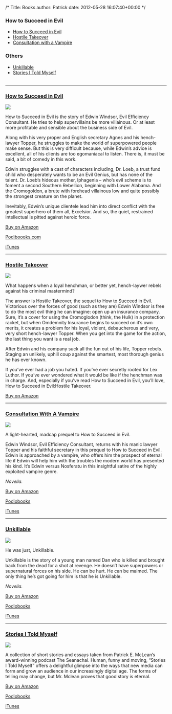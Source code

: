 /*
Title: Books
author: Patrick
date: 2012-05-28 16:07:40+00:00
*/

### How to Succeed in Evil

* [How to Succeed in Evil](#evil)
* [Hostile Takeover](#hostile)
* [Consultation with a Vampire](#vampire)

### Others

* [Unkillable](#unkillable)
* [Stories I Told Myself](#stories)
<br> <br>
<hr>

<a id="evil"></a>
### [How to Succeed in Evil](http://www.amazon.com/How-Succeed-Evil-ebook/dp/B00589W1DM) 



<div class="aside right clear">

<a href="http://www.amazon.com/How-Succeed-Evil-ebook/dp/B00589W1D"><img src="http://www.patrickemclean.com/wp-content/uploads/2012/05/HTSIEcoverimage.jpg"></a>


</div>	

How to Succeed in Evil is the story of Edwin Windsor, Evil Efficiency Consultant. He tries to help supervillains be more villainous. Or at least more profitable and sensible about the business side of Evil.

Along with his very proper and English secretary Agnes and his hench-lawyer Topper, he struggles to make the world of superpowered people make sense. But this is very difficult because, while Edwin’s advice is excellent, all of his clients are too egomaniacal to listen. There is, it must be said, a bit of comedy in this work.

Edwin struggles with a cast of characters including, Dr. Loeb, a trust fund child who desperately wants to be an Evil Genius, but has none of the talent. Dr. Loeb’s hideous mother, Iphagenia – who’s evil scheme is to foment a second Southern Rebellion, beginning with Lower Alabama. And the Cromogoldon, a brute with forehead villainous low and quite possibly the strongest creature on the planet.

Inevitably, Edwin’s unique clientele lead him into direct conflict with the greatest superhero of them all, Excelsior. And so, the quiet, restrained intellectual is pitted against heroic force.

[Buy on Amazon](http://www.amazon.com/How-Succeed-Evil-ebook/dp/B00589W1DM) 

[Podiboooks.com](http://podiobooks.com/title/how-to-succeed-in-evil-the-novel/) 

[iTunes](http://itunes.apple.com/podcast/id309010761) 

<hr>

<a id="hostile"></a>
### [Hostile Takeover](http://www.amazon.com/Hostile-Takeover-Succeed-Evil-ebook/dp/B008FK93J6) 


<div class="aside right clear">

<a href="http://www.amazon.com/Hostile-Takeover-Succeed-Evil-ebook/dp/B008FK93J6"><img src="http://www.patrickemclean.com/wp-content/uploads/2012/05/HostileTakeover.jpg"></a>


</div>	

What happens when a loyal henchman, or better yet, hench-laywer rebels against his criminal mastermind?

The answer is Hostile Takeover, the sequel to How to Succeed in Evil. Victorious over the forces of good (such as they are) Edwin Windsor is free to do the most evil thing he can imagine: open up an insurance company. Sure, it’s a cover for using the Cromoglodon (think, the Hulk) in a protection racket, but when Omdemnity Insurance begins to succeed on it’s own merits, it creates a problem for his loyal, violent, debaucherous and very, very short hench-lawyer Topper. When you get into the game for the action, the last thing you want is a real job.

After Edwin and his company suck all the fun out of his life, Topper rebels. Staging an unlikely, uphill coup against the smartest, most thorough genius he has ever known.

If you’ve ever had a job you hated. If you’ve ever secretly rooted for Lex Luthor. If you’ve ever wondered what it would be like if the henchman was in charge. And, especially if you’ve read How to Succeed in Evil, you’ll love, How to Succeed in Evil:Hostile Takeover.

[Buy on Amazon](http://www.amazon.com/Hostile-Takeover-Succeed-Evil-ebook/dp/B008FK93J6) 


<hr>

<a id="vampire"></a>
### [Consultation With A Vampire](http://www.amazon.com/Consultation-Vampire-Succeed-Evil-ebook/dp/B006XY68Y4)

<div class="aside right clear">

<a href="http://www.amazon.com/Consultation-Vampire-Succeed-Evil-ebook/dp/B006XY68Y4"><img src="http://www.patrickemclean.com/wp-content/uploads/2012/05/Screenshot_4_30_13_9_19_PM.jpg"></a>


</div>


A light-hearted, madcap prequel to How to Succeed in Evil. 

Edwin Windsor, Evil Efficiency Consultant, returns with his manic lawyer Topper and his faithful secretary in this prequel to How to Succeed in Evil. Edwin is approached by a vampire, who offers him the prospect of eternal life if Edwin will help him with the troubles the modern world has presented his kind. It’s Edwin versus Nosferatu in this insightful satire of the highly exploited vampire genre.

_Novella._

[Buy on Amazon](http://www.amazon.com/Consultation-Vampire-Succeed-Evil-ebook/dp/B006XY68Y4)

[Podiobooks](http://podiobooks.com/title/how-to-succeed-in-evil-consultation-with-vampire/)

[iTunes](http://itunes.apple.com/podcast/id673571409)



<hr>



<a id="unkillable"></a>
### [Unkillable](http://www.amazon.com/Unkillable-ebook/dp/B004EEPMTW)

<div class="aside right clear">

<a href="http://www.amazon.com/Unkillable-ebook/dp/B004EEPMTW"><img src="http://www.patrickemclean.com/wp-content/uploads/2012/05/unkillablecover.jpg"></a>


</div>


He was just, Unkillable.

Unkillable is the story of a young man named Dan who is killed and brought back from the dead for a shot at revenge. He doesn’t have superpowers or supernatural forces on his side. He can be hurt. He can be maimed. The only thing he’s got going for him is that he is Unkillable.

_Novella._

[Buy on Amazon](http://www.amazon.com/Unkillable-ebook/dp/B004EEPMTW)

[Podiobooks](http://podiobooks.com/title/unkillable/)

[iTunes](http://itunes.apple.com/podcast/id407417916)


<hr>



<a id="stories"></a>
### [Stories I Told Myself](http://www.amazon.com/Stories-I-Told-Myself-ebook/dp/B0048EKJWI)


<div class="aside right clear">

<a href="http://www.amazon.com/Stories-I-Told-Myself-ebook/dp/B0048EKJWI"><img src="http://www.patrickemclean.com/wp-content/uploads/2012/05/StoriesCover.jpg"></a>


</div>



A collection of short stories and essays taken from Patrick E. McLean’s award-winning podcast The Seanachai. Human, funny and moving, “Stories I Told Myself” offers a delightful glimpse into the ways that new media can form and grow an audience in our increasingly digital age. The forms of telling may change, but Mr. Mclean proves that good story is eternal.

[Buy on Amazon](http://www.amazon.com/Stories-I-Told-Myself-ebook/dp/B0048EKJWI)

[Podiobooks](http://podiobooks.com/title/stories-i-told-myself/)

[iTunes](http://itunes.apple.com/podcast/id335316316)





